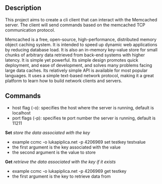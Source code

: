 ## Description

This project aims to create a cli client that can interact with the Memcached server. The client will send commands based on the memcached TCP communication protocol.

Memcached is a free, open-source, high-performance, distributed memory object caching system. It is intended to speed up dynamic web applications by reducing database load. 
It is also an in-memory key-value store for small chunks of arbitrary data retrieved from back-end systems with higher latency. It is simple yet powerful.
Its simple design promotes quick deployment, and ease of development, and solves many problems facing large data caches. Its relatively simple API is available for most popular languages.
It uses a simple text-based network protocol, making it a great platform to learn how to build network clients and servers.

## Commands

- host flag (-o): specifies the host where the server is running, default is localhost
- port flags (-p): specifies te port number the server is running, default is 11211

**Set** _store the data associated with the key_ <br>

- example ccmc -o lukapiplica.net -p 4206969 set testkey testvalue
- the first argument is the key associated with the value
- the second argument is the value to store

**Get** _retrieve the data associated with the key if it exists_ <br>

- example ccmc -o lukapiplica.net -p 4206969 get testkey
- the first argument is the key to retrieve data from
  

